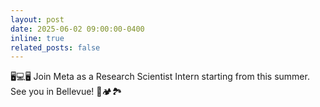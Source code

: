 ```yaml
---
layout: post
date: 2025-06-02 09:00:00-0400
inline: true
related_posts: false
---
```


:desktop_computer::computer::desktop_computer: Join Meta as a Research Scientist Intern starting from this summer. See you in Bellevue! :evergreen_tree::camping::national_park:
